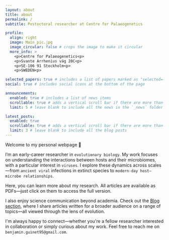```yaml
---
layout: about
title: about
permalink: /
subtitle: Postoctoral researcher at Centre for Palaeogenetics

profile:
  align: right
  image: Main_pic.jpg
  image_circular: false # crops the image to make it circular
  more_info: >
    <p>Centre for Palaeogenetics<p>
    <p>Svante Arrhenius väg 20C<p>
    <p>SE-106 91 Stockholm<p>
    <p>SWEDEN<p>

selected_papers: true # includes a list of papers marked as "selected={true}"
social: true # includes social icons at the bottom of the page

announcements:
  enabled: true # includes a list of news items
  scrollable: true # adds a vertical scroll bar if there are more than 3 news items
  limit: 5 # leave blank to include all the news in the `_news` folder

latest_posts:
  enabled: true
  scrollable: true # adds a vertical scroll bar if there are more than 3 new posts items
  limit: 3 # leave blank to include all the blog posts
---
```


Welcome to my personal webpage :slightly_smiling_face:

I’m an early-career researcher in `evolutionary biology`. My work focuses on understanding the interactions between hosts and their microbiomes, with a particular interest in `viruses`. I explore these dynamics across scales—from `ancient viral` infections in extinct species to `modern-day host–microbe relationships`.

Here, you can learn more about my research. All articles are available as PDFs—just click on them to access the full version.

I also enjoy science communication beyond academia. Check out the <a href="/blog">Blog section</a>, where I share articles written for a broader audience on a range of topics—all viewed through the lens of evolution.

I'm always happy to connect—whether you're a fellow researcher interested in collaboration or simply curious about my work. Feel free to reach me on `benjamin.guinet95@gmail.com`. 



